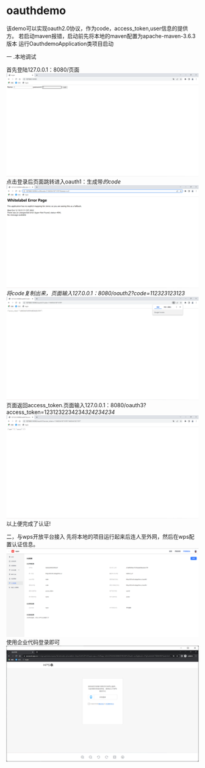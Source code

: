 # oauthdemo


该demo可以实现oauth2.0协议，作为code，access_token,user信息的提供方。
若启动maven报错，启动前先将本地的maven配置为apache-maven-3.6.3版本
运行OauthdemoApplication类项目启动

一 .本地调试

首先登陆127.0.0.1：8080/页面
![img_1.png](img_1.png)
点击登录后页面跳转进入oauth1：生成带*的code
![img_2.png](img_2.png)
将code复制出来，页面输入127.0.0.1：8080/oauth2?code=112323123123*
![img_3.png](img_3.png)
页面返回access_token.页面输入127.0.0.1：8080/oauth3?access_token=1231232234234*324234234*
![img_4.png](img_4.png)
以上便完成了认证!

二，与wps开放平台接入
先将本地的项目运行起来后连人至外网，然后在wps配置认证信息。
![img_5.png](img_5.png)
使用企业代码登录即可
![img_6.png](img_6.png)